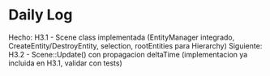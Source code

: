 ﻿# Daily Log

Hecho: H3.1 - Scene class implementada (EntityManager integrado, CreateEntity/DestroyEntity, selection, rootEntities para Hierarchy)
Siguiente: H3.2 - Scene::Update() con propagacion deltaTime (implementacion ya incluida en H3.1, validar con tests)


